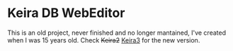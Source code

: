 # Keira DB WebEditor

This is an old project, never finished and no longer mantained, I've created when I was 15 years old. Check ~~Keira2~~  [Keira3](https://github.com/azerothcore/Keira3) for the new version.
